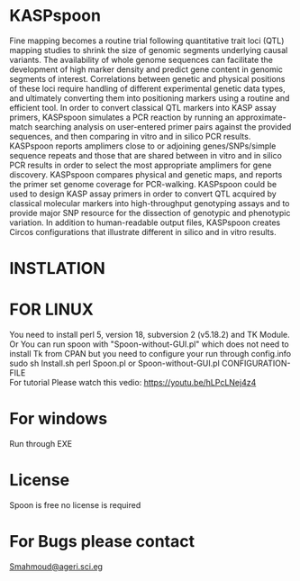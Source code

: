 # KASPspoon
Fine mapping becomes a routine trial following quantitative trait loci (QTL) mapping studies to shrink the size of genomic segments underlying causal variants. The availability of whole genome sequences can facilitate the development of high marker density and predict gene content in genomic segments of interest. Correlations between genetic and physical positions of these loci require handling of different experimental genetic data types, and ultimately converting them into positioning markers using a routine and efficient tool.
In order to convert classical QTL markers into KASP assay primers, KASPspoon simulates a PCR reaction by running an approximate-match searching analysis on user-entered primer pairs against the provided sequences, and then comparing in vitro and in silico PCR results. KASPspoon reports amplimers close to or adjoining genes/SNPs/simple sequence repeats and those that are shared between in vitro and in silico PCR results in order to select the most appropriate amplimers for gene discovery. KASPspoon compares physical and genetic maps, and reports the primer set genome coverage for PCR-walking. KASPspoon could be used to design KASP assay primers in order to convert QTL acquired by classical molecular markers into high-throughput genotyping assays and to provide major SNP resource for the dissection of genotypic and phenotypic variation. In addition to human-readable output files, KASPspoon creates Circos configurations that illustrate different in silico and in vitro results.

# INSTLATION
# FOR LINUX
You need to install perl 5, version 18, subversion 2 (v5.18.2) and TK Module. Or You can run spoon with "Spoon-without-GUI.pl" which does not need to install Tk from CPAN but you need to configure your run through config.info
sudo sh Install.sh 
perl Spoon.pl
or
Spoon-without-GUI.pl  CONFIGURATION-FILE  
For tutorial Please watch this vedio:
https://youtu.be/hLPcLNej4z4
# For windows
Run through EXE

# License
Spoon is free no license is required

# For Bugs please contact 

Smahmoud@ageri.sci.eg 
